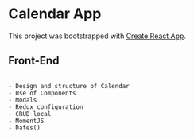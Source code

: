# Calendar App

This project was bootstrapped with [Create React App](https://github.com/facebook/create-react-app).

## Front-End

```

- Design and structure of Calendar
- Use of Components
- Modals
- Redux configuration
- CRUD local
- MomentJS
- Dates()

```
